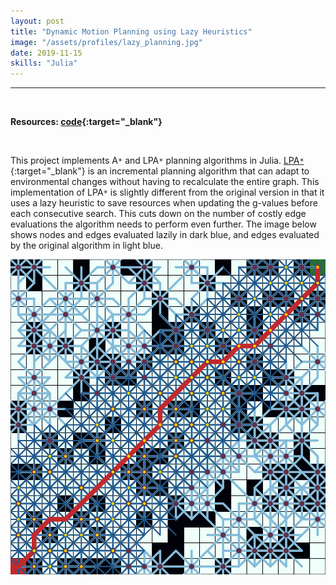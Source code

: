 ```yaml
---
layout: post
title: "Dynamic Motion Planning using Lazy Heuristics"
image: "/assets/profiles/lazy_planning.jpg"
date: 2019-11-15
skills: "Julia"
---
```


___

<p>&nbsp;</p>

**Resources: [code](https://github.com/echen9898/Lazy_LPA){:target="_blank"}**

<p>&nbsp;</p>

This project implements A`*` and LPA`*` planning algorithms in Julia. [LPA`*`](https://en.wikipedia.org/wiki/Lifelong_Planning_A*){:target="_blank"} is an incremental planning algorithm that can adapt to environmental changes without having to recalculate the entire graph. This implementation of LPA`*` is slightly different from the original version in that it uses a lazy heuristic to save resources when updating the g-values before each consecutive search. This cuts down on the number of costly edge evaluations the algorithm needs to perform even further. The image below shows nodes and edges evaluated lazily in dark blue, and edges evaluated by the original algorithm in light blue.

<img src="/assets/2019-11-15/plan.png" alt="LPA* Plan" class="center blog_post_body"> 
